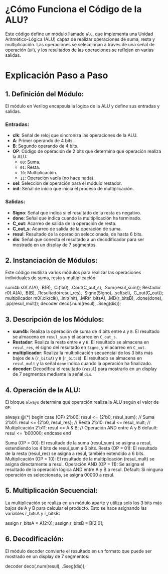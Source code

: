 
# ¿Cómo Funciona el Código de la ALU?

Este código define un módulo llamado `alu`, que implementa una Unidad Aritmético-Lógica (ALU) capaz de realizar operaciones de suma, resta y multiplicación. Las operaciones se seleccionan a través de una señal de operación (`OP`), y los resultados de las operaciones se reflejan en varias salidas.

# Explicación Paso a Paso

## 1. Definición del Módulo:

El módulo en Verilog encapsula la lógica de la ALU y define sus entradas y salidas.

### Entradas:

+ **clk**: Señal de reloj que sincroniza las operaciones de la ALU.
+ **A**: Primer operando de 4 bits.
+ **B**: Segundo operando de 4 bits.
+ **OP**: Código de operación de 2 bits que determina qué operación realiza la ALU:
  - `00`: Suma.
  - `01`: Resta.
  - `10`: Multiplicación.
  - `11`: Operación vacía (no hace nada).
+ **sel**: Selección de operación para el módulo restador.
+ **init**: Señal de inicio que inicia el proceso de multiplicación.

### Salidas:

+ **Signo**: Señal que indica si el resultado de la resta es negativo.
+ **done**: Señal que indica cuando la multiplicación ha terminado.
+ **C_out**: Acarreo de salida de la operación de resta.
+ **C_out_s**: Acarreo de salida de la operación de suma.
+ **resul**: Resultado de la operación seleccionada, de hasta 6 bits.
+ **dis**: Señal que conecta el resultado a un decodificador para ser mostrado en un display de 7 segmentos.

## 2. Instanciación de Módulos:

Este código reutiliza varios módulos para realizar las operaciones individuales de suma, resta y multiplicación:

sum4b s0(.A(A), .B(B), .Ci('b0), .Cout(C_out_s), .Sum(resul_sum));
Restador r0(.A(A), .B(B), .Resultado(resul_res), .Signo(Signo), .sel(sel), .C_out(C_out));
multiplicador m0(.clk(clk), .init(init), .MR(r_bitsA), .MD(r_bitsB), .done(done), .pp(resul_mult));
decoder deco(.num(resul), .Sseg(dis));

## 3. Descripción de los Módulos:

- **sum4b**: Realiza la operación de suma de 4 bits entre `A` y `B`. El resultado se almacena en `resul_sum` y el acarreo en `C_out_s`.
- **Restador**: Realiza la resta entre `A` y `B`. El resultado se almacena en `resul_res`, el signo del resultado en `Signo`, y el acarreo en `C_out`.
- **multiplicador**: Realiza la multiplicación secuencial de los 3 bits más bajos de `A` (`r_bitsA`) y `B` (`r_bitsB`). El resultado se almacena en `resul_mult` y la señal `done` indica cuando la operación ha finalizado.
- **decoder**: Decodifica el resultado (`resul`) para mostrarlo en un display de 7 segmentos mediante la señal `dis`.

## 4. Operación de la ALU:

El bloque `always` determina qué operación realiza la ALU según el valor de `OP`:

always @(*) begin
	case (OP)
		2'b00: resul <= {2'b0, resul_sum};  // Suma
		2'b01: resul <= {2'b0, resul_res};  // Resta
		2'b10: resul <= resul_mult;         // Multiplicación
		2'b11: resul <= A & B;            // Operación AND entre A y B
		default: resul <= 'b00000;
	endcase
end

Suma (OP = 00): El resultado de la suma (resul_sum) se asigna a resul, extendiendo los 4 bits de resul_sum a 6 bits.
Resta (OP = 01): El resultado de la resta (resul_res) se asigna a resul, también extendido a 6 bits.
Multiplicación (OP = 10): El resultado de la multiplicación (resul_mult) se asigna directamente a resul.
Operación AND (OP = 11): Se asigna el resultado de la operación lógica AND entre A y B a resul.
Default: Si ninguna operación es seleccionada, se asigna 00000 a resul.

## 5. Multiplicación Secuencial:
La multiplicación se realiza en un módulo aparte y utiliza solo los 3 bits más bajos de A y B para calcular el producto. Esto se hace asignando las variables r_bitsA y r_bitsB:

assign r_bitsA = A[2:0];
assign r_bitsB = B[2:0];
## 6. Decodificación:
El módulo decoder convierte el resultado en un formato que puede ser mostrado en un display de 7 segmentos:

decoder deco(.num(resul), .Sseg(dis));











